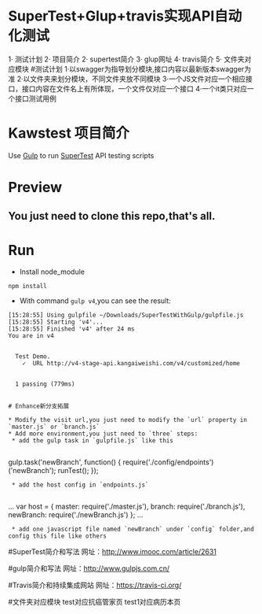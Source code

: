 # SuperTest+Glup+travis实现API自动化测试
 1· 测试计划
 2· 项目简介
 2· supertest简介
 3· glup网址
 4· travis简介
 5· 文件夹对应模块
#测试计划
 1·以swagger为指导划分模块,接口内容以最新版本swagger为准
 2·以文件夹来划分模块，不同文件夹放不同模块
 3·一个JS文件对应一个相应接口，接口内容在文件名上有所体现，一个文件仅对应一个接口
 4·一个it类只对应一个接口测试用例
# Kawstest 项目简介
Use [Gulp](http://gulpjs.com/) to run [SuperTest](https://github.com/visionmedia/supertest) API testing scripts

# Preview

## You just need to  clone this repo,that's all.

# Run
* Install node_module

```
npm install
```

* With command `gulp v4`,you can see the result:

```
[15:28:55] Using gulpfile ~/Downloads/SuperTestWithGulp/gulpfile.js
[15:28:55] Starting 'v4'...
[15:28:55] Finished 'v4' after 24 ms
You are in v4


  Test Demo.
    ✓  URL http://v4-stage-api.kangaiweishi.com/v4/customized/home


  1 passing (779ms)


# Enhance新分支拓展

* Modify the visit url,you just need to modify the `url` property in `master.js` or `branch.js`
* Add more environment,you just need to `three` steps:
 * add the gulp task in `gulpfile.js` like this
 
```
gulp.task('newBranch', function() {
	require('./config/endpoints')('newBranch');
	runTest();
});

```
 * add the host config in `endpoints.js`
 
```
...
var host = {
    master: require('./master.js'),
    branch: require('./branch.js'),
    newBranch: require('./newBranch.js')
};
...
```
 * add one javascript file named `newBranch` under `config` folder,and config this file like others
``` 
#SuperTest简介和写法
网址：http://www.imooc.com/article/2631

#gulp简介和写法
网址：http://www.gulpjs.com.cn/

#Travis简介和持续集成网站
网址：https://travis-ci.org/

#文件夹对应模块
test对应抗癌管家页
test1对应病历本页
